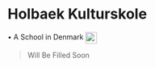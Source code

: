 # Holbaek Kulturskole

• A School in Denmark <img width="23" align="center" src="https://image.flaticon.com/icons/png/512/555/555607.png">

 > Will Be Filled Soon
